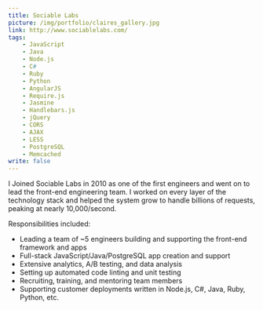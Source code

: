 ```yaml
---
title: Sociable Labs
picture: /img/portfolio/claires_gallery.jpg
link: http://www.sociablelabs.com/
tags:
    - JavaScript
    - Java
    - Node.js
    - C#
    - Ruby
    - Python
    - AngularJS
    - Require.js
    - Jasmine
    - Handlebars.js
    - jQuery
    - CORS
    - AJAX
    - LESS
    - PostgreSQL
    - Memcached
write: false
---
```


I Joined Sociable Labs in 2010 as one of the first engineers and went on to lead the front-end engineering team.
I worked on every layer of the technology stack and helped the system grow to handle billions of requests, peaking at nearly 10,000/second.

Responsibilities included:

* Leading a team of ~5 engineers building and supporting the front-end framework and apps
* Full-stack JavaScript/Java/PostgreSQL app creation and support
* Extensive analytics, A/B testing, and data analysis
* Setting up automated code linting and unit testing
* Recruiting, training, and mentoring team members
* Supporting customer deployments written in Node.js, C#, Java, Ruby, Python, etc.


 <!--  including:
  * Gallery - a fully-customized Pinterest-like app (pictured left from Claire's)
  * Targeted Referral - scans through a user's friends and suggests specific people who are likely to be interested in the product, be it a concert on TicketMaster or a blouse on Kohl's
  * Activity Stream - live feed of who's doing what, akin to Facebook's activity feed -->
